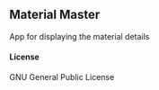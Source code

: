 ## Material Master

App for displaying the material details

#### License

GNU General Public License